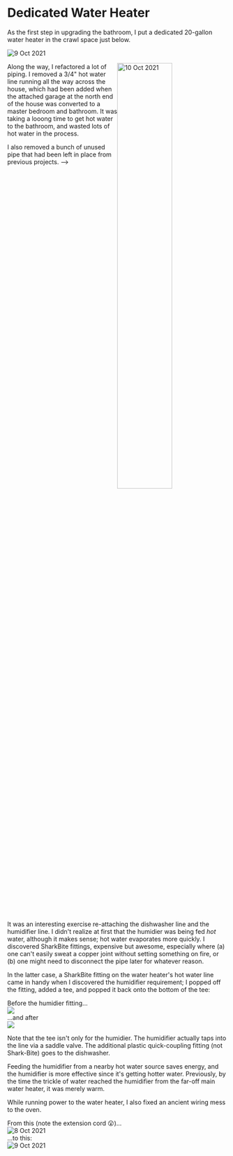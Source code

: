 # Dedicated Water Heater

As the first step in upgrading the bathroom, I put a dedicated 20-gallon water heater in the crawl space just below.

![](images/IMG_3094.jpg "9 Oct 2021")

<style>
.clearfix::after {
  content: "";
  clear: both;
  display: table;
}
</style>
<div class="clearfix">
<img src="images/IMG_3095.jpg" alt="10 Oct 2021" width="50%" style="float:right">
Along the way, I refactored a lot of piping. I removed a 3/4" hot water line running all the way across the house, which had been added when the attached garage at the north end of the house was converted to a master bedroom and bathroom.  It was taking a looong time to get hot water to the bathroom, and wasted lots of hot water in the process.

I also removed a bunch of unused pipe that had been left in place from previous projects. -->
</div>

It was an interesting exercise re-attaching the dishwasher line and the humidifier line. I didn't realize at first that the humidier was being fed *hot* water, although it makes sense; hot water evaporates more quickly.  I discovered SharkBite fittings, expensive but awesome, especially where (a) one can't easily sweat a copper joint without setting something on fire, or (b) one might need to disconnect the pipe later for whatever reason. 

In the latter case, a SharkBite fitting on the water heater's hot water line came in handy when I discovered the humidifier requirement; I popped off the fitting, added a tee, and popped it back onto the bottom of the tee:

<div class="img-row"> 
 <div class="img-gallery">
    <div> Before the humidier fitting... </div>
   <img src="images/2021-10-09-water-heater-install-hookup-IMG_3093.JPG">
 </div>
 <div class="img-gallery">
    <div>...and after </div>
   <img src="images/IMG_3170.JPG">
 </div>
</div>

Note that the tee isn't only for the humidier.  The humidifier actually taps into the line via a saddle valve.  The additional plastic quick-coupling fitting (not Shark-Bite) goes to the dishwasher.

Feeding the humidifier from a nearby hot water source saves energy, and the humidifier is more effective since it's getting hotter water.  Previously, by the time the trickle of water reached the humidifier from the far-off main water heater, it was merely warm.

While running power to the water heater, I also fixed an ancient wiring mess to the oven.

<div class="img-row"> 
  <div class="img-gallery">
    <div>From this (note the extension cord 😮)... </div>
    <img src="images/2021-10-08-water-heater-install-wiring-before-IMG_3089.jpg" alt="8 Oct 2021">
  </div>
  <div class="img-gallery">
    <div> ...to this: </div>
    <img src="images/2021-10-09-water-heater-install-wiring-after-IMG_3091.jpg"  alt="9 Oct 2021">
  </div>
</div>

